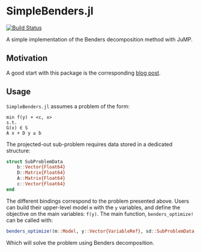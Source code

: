 # SimpleBenders.jl

[![Build Status](https://travis-ci.org/matbesancon/SimpleBenders.jl.svg?branch=master)](https://travis-ci.org/matbesancon/SimpleBenders.jl)

A simple implementation of the Benders decomposition method with JuMP.

## Motivation

A good start with this package is the corresponding [blog post](https://matbesancon.github.io/post/2019-05-08-simple-benders/).

## Usage

`SimpleBenders.jl` assumes a problem of the form:

```
min f(y) + <c, x>
s.t.
G(x) ∈ S
A x + D y ≥ b
```

The projected-out sub-problem requires data stored in a dedicated structure:

```julia
struct SubProblemData
    b::Vector{Float64}
    D::Matrix{Float64}
    A::Matrix{Float64}
    c::Vector{Float64}
end
```

The different bindings correspond to the problem presented above.
Users can build their upper-level model `m` with the `y` variables, and define
the objective on the main variables: `f(y)`. The main function, `benders_optimize!`
can be called with:

```julia
benders_optimize!(m::Model, y::Vector{VariableRef}, sd::SubProblemData, sp_optimizer, f)
```

Which will solve the problem using Benders decomposition.
